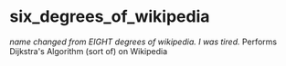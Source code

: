 six_degrees_of_wikipedia
========================
*name changed from EIGHT degrees of wikipedia. I was tired.*
Performs Dijkstra's Algorithm (sort of) on Wikipedia
